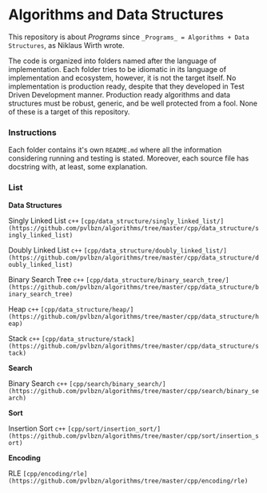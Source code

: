 # Algorithms and Data Structures

This repository is about _Programs_ since `_Programs_ = Algorithms + Data Structures`,
as Niklaus Wirth wrote.

The code is organized into folders named after the language of implementation. Each folder
tries to be idiomatic in its language of implementation and ecosystem, however,
it is not the target itself. No implementation is production ready, despite that they developed in Test Driven Development manner. Production ready algorithms and data structures must be robust, generic, and be well protected from a fool. None of these is a target of this repository.


### Instructions

Each folder contains it's own `README.md` where all the information considering
running and testing is stated. Moreover, each source file has docstring with,
at least, some explanation.


### List

**Data Structures**

Singly Linked List `c++` `[cpp/data_structure/singly_linked_list/](https://github.com/pvlbzn/algorithms/tree/master/cpp/data_structure/singly_linked_list)`

Doubly Linked List `c++` `[cpp/data_structure/doubly_linked_list/](https://github.com/pvlbzn/algorithms/tree/master/cpp/data_structure/doubly_linked_list)`

Binary Search Tree `c++` `[cpp/data_structure/binary_search_tree/](https://github.com/pvlbzn/algorithms/tree/master/cpp/data_structure/binary_search_tree)`

Heap `c++` `[cpp/data_structure/heap/](https://github.com/pvlbzn/algorithms/tree/master/cpp/data_structure/heap)`

Stack `c++` `[cpp/data_structure/stack](https://github.com/pvlbzn/algorithms/tree/master/cpp/data_structure/stack)`


**Search**

Binary Search `c++` `[cpp/search/binary_search/](https://github.com/pvlbzn/algorithms/tree/master/cpp/search/binary_search)`


**Sort**

Insertion Sort `c++` `[cpp/sort/insertion_sort/](https://github.com/pvlbzn/algorithms/tree/master/cpp/sort/insertion_sort)`


**Encoding**

RLE `[cpp/encoding/rle](https://github.com/pvlbzn/algorithms/tree/master/cpp/encoding/rle)`
